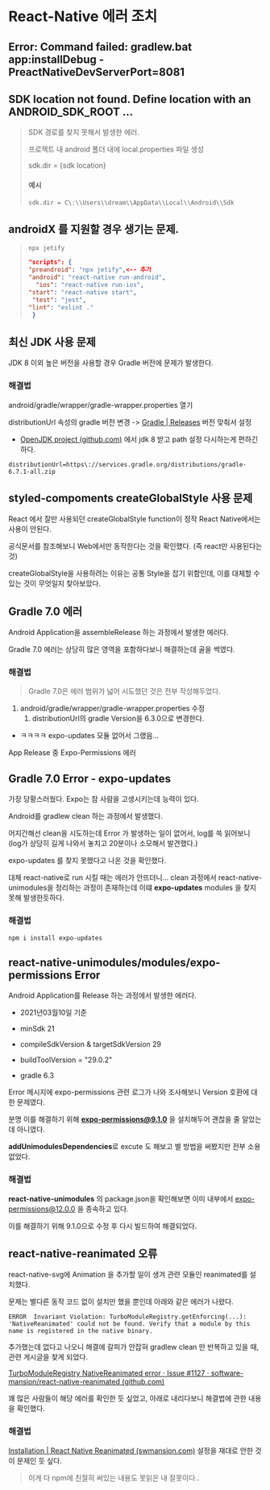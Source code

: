 # React-Native 에러 조치



## Error: Command failed: gradlew.bat app:installDebug -PreactNativeDevServerPort=8081



## SDK location not found. Define location with an ANDROID_SDK_ROOT ...

> SDK 경로를 찾지 못해서 발생한 에러.
>
> 프로젝트 내 android 폴더 내에 local.properties 파일 생성
>
> sdk.dir = {sdk location}
>
> #### 예시
>
> ```
> sdk.dir = C\:\\Users\\dream\\AppData\\Local\\Android\\Sdk
> ```



## androidX 를 지원할 경우 생기는 문제.

> ```
>npx jetify
> ```
>
> ```json
> "scripts": {
> "preandroid": "npx jetify",<-- 추가
>"android": "react-native run-android",
>   "ios": "react-native run-ios",
> "start": "react-native start",
>  "test": "jest",
> "lint": "eslint ."
>  }
> ```
> 
>



## 최신 JDK 사용 문제

JDK 8 이외 높은 버전을 사용할 경우 Gradle 버전에 문제가 발생한다.

### 해결법

android/gradle/wrapper/gradle-wrapper.properties 열기

distributionUrl 속성의 gradle 버전 변경 -> [Gradle | Releases](https://gradle.org/releases/) 버전 맞춰서 설정

- [OpenJDK project (github.com)](https://github.com/ojdkbuild/ojdkbuild) 에서 jdk 8 받고 path 설정 다시하는게 편하긴하다.

```
distributionUrl=https\://services.gradle.org/distributions/gradle-6.7.1-all.zip
```



## styled-compoments createGlobalStyle 사용 문제

React 에서 잘만 사용되던 createGlobalStyle function이 정작 React Native에서는 사용이 안된다.

공식문서를 참조해보니 Web에서만 동작한다는 것을 확인했다. (즉 react만 사용된다는 것)

createGlobalStyle을 사용하려는 이유는 공통 Style을 잡기 위함인데, 이를 대체할 수 있는 것이 무엇일지 찾아보았다.









## Gradle 7.0 에러

Android Application을 assembleRelease 하는 과정에서 발생한 에러다.

Gradle 7.0 에러는 상당히 많은 영역을 포함하다보니 해결하는데 골을 썩였다.



### 해결법

> Gradle 7.0은 에러 범위가 넓어 시도했던 것은 전부 작성해두었다.

1. android/gradle/wrapper/gradle-wrapper.properties 수정
   1. distributionUrl의 gradle Version을 6.3.0으로 변경한다.



- ㅋㅋㅋㅋ expo-updates 모듈 없어서 그랬음...

App Release 중 Expo-Permissions 에러



## Gradle 7.0 Error - expo-updates

가장 당황스러웠다. Expo는 참 사람을 고생시키는데 능력이 있다.

Android를 gradlew clean 하는 과정에서 발생했다. 

어지간해선 clean을 시도하는데 Error 가 발생하는 일이 없어서, log를 쓱 읽어보니(log가 상당히 길게 나와서 놓치고 20분이나 소모해서 발견했다.)

expo-updates 를 찾지 못했다고 나온 것을 확인했다. 

대체 react-native로 run 시킬 때는 에러가 안뜨더니... clean 과정에서 react-native-unimodules을 정리하는 과정이 존재하는데 이떄 **expo-updates** modules 을 찾지 못해 발생한듯하다.

### 해결법

```
npm i install expo-updates
```



## react-native-unimodules/modules/expo-permissions Error

Android Application를 Release 하는 과정에서 발생한 에러다.

- 2021년03월10일 기준

- minSdk 21
- compileSdkVersion & targetSdkVersion 29
- buildToolVersion = "29.0.2"
- gradle 6.3



Error 메시지에 expo-permissions 관련 로그가 나와 조사해보니 Version 호환에 대한 문제였다.

분명 이를 해결하기 위해 **expo-permissions@9.1.0** 을 설치해두어 괜찮을 줄 알았는데 아니였다.

**addUnimodulesDependencies**로 excute 도 해보고 별 방법을 써봤지만 전부 소용없었다.



### 해결법

**react-native-unimodules** 의 package.json을 확인해보면 이미 내부에서 expo-permissions@12.0.0 을 종속하고 있다.

이를 해결하기 위해 9.1.0으로 수정 후 다시 빌드하여 해결되었다.



## react-native-reanimated 오류

react-native-svg에 Animation 을 추가할 일이 생겨 관련 모듈인 reanimated를 설치했다.

문제는 별다른 동작 코드 없이 설치만 했을 뿐인데 아래와 같은 에러가 나왔다.

```
ERROR  Invariant Violation: TurboModuleRegistry.getEnforcing(...): 'NativeReanimated' could not be found. Verify that a module by this name is registered in the native binary.
```

추가했는데 없다고 나오니 해결에 갈피가 안잡혀 gradlew clean 만 반복하고 있을 때, 관련 게시글을 찾게 되었다.

[TurboModuleRegistry NativeReanimated error · Issue #1127 · software-mansion/react-native-reanimated (github.com)](https://github.com/software-mansion/react-native-reanimated/issues/1127)

꽤 많은 사람들이 해당 에러를 확인한 듯 싶었고, 아래로 내리다보니 해결법에 관한 내용을 확인했다. 



### 해결법

[Installation | React Native Reanimated (swmansion.com)](https://docs.swmansion.com/react-native-reanimated/docs/installation/) 설정을 재대로 안한 것이 문제인 듯 싶다.

> 이게 다 npm에 친절히 써있는 내용도 못읽은 내 잘못이다..